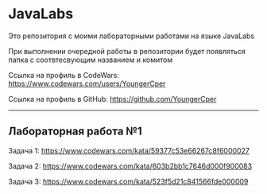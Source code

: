 # JavaLabs
 
Это репозитория с моими лабораторными работами на языке JavaLabs

При выполнении очередной работы в репозитории будет появляться папка с соотвтесвующим названием и комитом

Ссылка на профиль в CodeWars: https://www.codewars.com/users/YoungerCper

Ссылка на профиль в GitHub: https://github.com/YoungerCper 

---

## Лабораторная работа №1

Задача 1: https://www.codewars.com/kata/59377c53e66267c8f6000027

Задача 2: https://www.codewars.com/kata/603b2bb1c7646d000f900083

Задача 3: https://www.codewars.com/kata/523f5d21c841566fde000009
